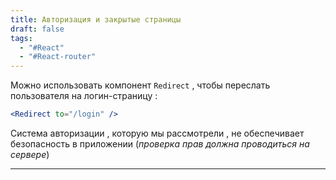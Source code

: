 ```yaml
---
title: Авторизация и закрытые страницы
draft: false
tags:
  - "#React"
  - "#React-router"
---
```

Можно использовать компонент `Redirect` , чтобы переслать пользователя на логин-страницу :

~~~jsx
<Redirect to="/login" />
~~~

Система авторизации , которую мы рассмотрели , не обеспечивает безопасность в приложении (*проверка прав должна проводиться на сервере*)

_____

